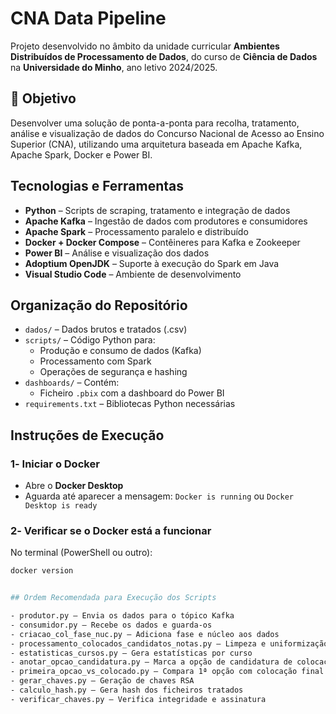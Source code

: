 # CNA Data Pipeline

Projeto desenvolvido no âmbito da unidade curricular **Ambientes Distribuídos de Processamento de Dados**, do curso de **Ciência de Dados** na **Universidade do Minho**, ano letivo 2024/2025.

## 🎯 Objetivo

Desenvolver uma solução de ponta-a-ponta para recolha, tratamento, análise e visualização de dados do Concurso Nacional de Acesso ao Ensino Superior (CNA), utilizando uma arquitetura baseada em Apache Kafka, Apache Spark, Docker e Power BI.

## Tecnologias e Ferramentas

- **Python** – Scripts de scraping, tratamento e integração de dados
- **Apache Kafka** – Ingestão de dados com produtores e consumidores
- **Apache Spark** – Processamento paralelo e distribuído
- **Docker + Docker Compose** – Contêineres para Kafka e Zookeeper
- **Power BI** – Análise e visualização dos dados
- **Adoptium OpenJDK** – Suporte à execução do Spark em Java
- **Visual Studio Code** – Ambiente de desenvolvimento

## Organização do Repositório

- `dados/` – Dados brutos e tratados (.csv)
- `scripts/` – Código Python para:
  - Produção e consumo de dados (Kafka)
  - Processamento com Spark
  - Operações de segurança e hashing
- `dashboards/` – Contém:
  - Ficheiro `.pbix` com a dashboard do Power BI
- `requirements.txt` – Bibliotecas Python necessárias

## Instruções de Execução

### 1️- Iniciar o Docker

- Abre o **Docker Desktop**
- Aguarda até aparecer a mensagem: `Docker is running` ou `Docker Desktop is ready`

### 2️- Verificar se o Docker está a funcionar

No terminal (PowerShell ou outro):

```bash
docker version


## Ordem Recomendada para Execução dos Scripts

- produtor.py – Envia os dados para o tópico Kafka
- consumidor.py – Recebe os dados e guarda-os
- criacao_col_fase_nuc.py – Adiciona fase e núcleo aos dados
- processamento_colocados_candidatos_notas.py – Limpeza e uniformização
- estatisticas_cursos.py – Gera estatísticas por curso
- anotar_opcao_candidatura.py – Marca a opção de candidatura de colocação
- primeira_opcao_vs_colocado.py – Compara 1ª opção com colocação final
- gerar_chaves.py – Geração de chaves RSA
- calculo_hash.py – Gera hash dos ficheiros tratados
- verificar_chaves.py – Verifica integridade e assinatura
